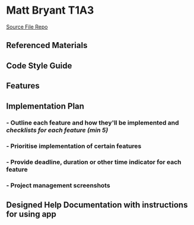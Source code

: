 # Matt Bryant T1A3  
[Source File Repo](https://github.com/Matt-bryant21/T1A3)

## Referenced Materials

## Code Style Guide

## Features

## Implementation Plan
### - Outline each feature and how they'll be implemented and *checklists for each feature (min 5)*

### - Prioritise implementation of certain features

### - Provide deadline, duration or other time indicator for each feature 

### - Project management screenshots

## Designed Help Documentation with instructions for using app